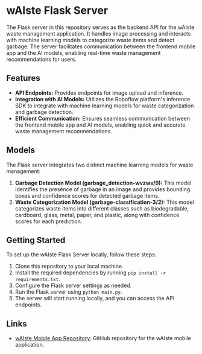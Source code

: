 # wAIste Flask Server

The Flask server in this repository serves as the backend API for the wAIste waste management application. It handles image processing and interacts with machine learning models to categorize waste items and detect garbage. The server facilitates communication between the frontend mobile app and the AI models, enabling real-time waste management recommendations for users.

## Features

- **API Endpoints:** Provides endpoints for image upload and inference.
- **Integration with AI Models:** Utilizes the Roboflow platform's inference SDK to integrate with machine learning models for waste categorization and garbage detection.
- **Efficient Communication:** Ensures seamless communication between the frontend mobile app and AI models, enabling quick and accurate waste management recommendations.

## Models

The Flask server integrates two distinct machine learning models for waste management:
1. **Garbage Detection Model (garbage_detection-wvzwv/9):** This model identifies the presence of garbage in an image and provides bounding boxes and confidence scores for detected garbage items.
2. **Waste Categorization Model (garbage-classification-3/2):** This model categorizes waste items into different classes such as biodegradable, cardboard, glass, metal, paper, and plastic, along with confidence scores for each prediction.

## Getting Started

To set up the wAIste Flask Server locally, follow these steps:

1. Clone this repository to your local machine.
2. Install the required dependencies by running `pip install -r requirements.txt`.
3. Configure the Flask server settings as needed.
4. Run the Flask server using `python main.py`.
5. The server will start running locally, and you can access the API endpoints.

## Links

- [wAIste Mobile App Repository](https://github.com/narainsriram2020/wAIste): GitHub repository for the wAIste mobile application.
